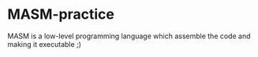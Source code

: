 # MASM-practice
MASM is a low-level programming language which assemble the code and making it executable ;)
